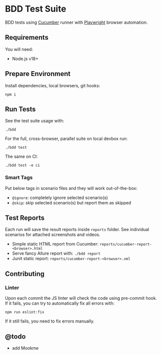 # BDD Test Suite

BDD tests using [Cucumber](https://cucumber.io/) runner with [Playwright](https://playwright.dev/) browser automation.

## Requirements

You will need:

- Node.js v18+

## Prepare Environment

Install dependencies, local browsers, git hooks:

`npm i`

## Run Tests

See the test suite usage with:

`./bdd`

For the full, cross-browser, parallel suite on local devbox run:

`./bdd test`

The same on CI:

`./bdd test -e ci`

### Smart Tags

Put below tags in scenario files and they will work out-of-the-box:

- `@ignore`: completely ignore selected scenario(s)
- `@skip`: skip selected scenario(s) but report them as skipped

## Test Reports

Each run will save the result reports inside `reports` folder. See individual scenarios for attached screenshots and
videos.

- Simple static HTML report from Cucumber: `reports/cucumber-report-<browser>.html`
- Serve fancy Allure report with: `./bdd report`
- Junit static report: `reports/cucumber-report-<browser>.xml`

## Contributing

### Linter

Upon each commit the JS linter will check the code using pre-commit hook. If it fails, you can try to automatically fix
all errors with:

`npm run eslint:fix`

If it still fails, you need to fix errors manually.

## @todo

- add Mookme

